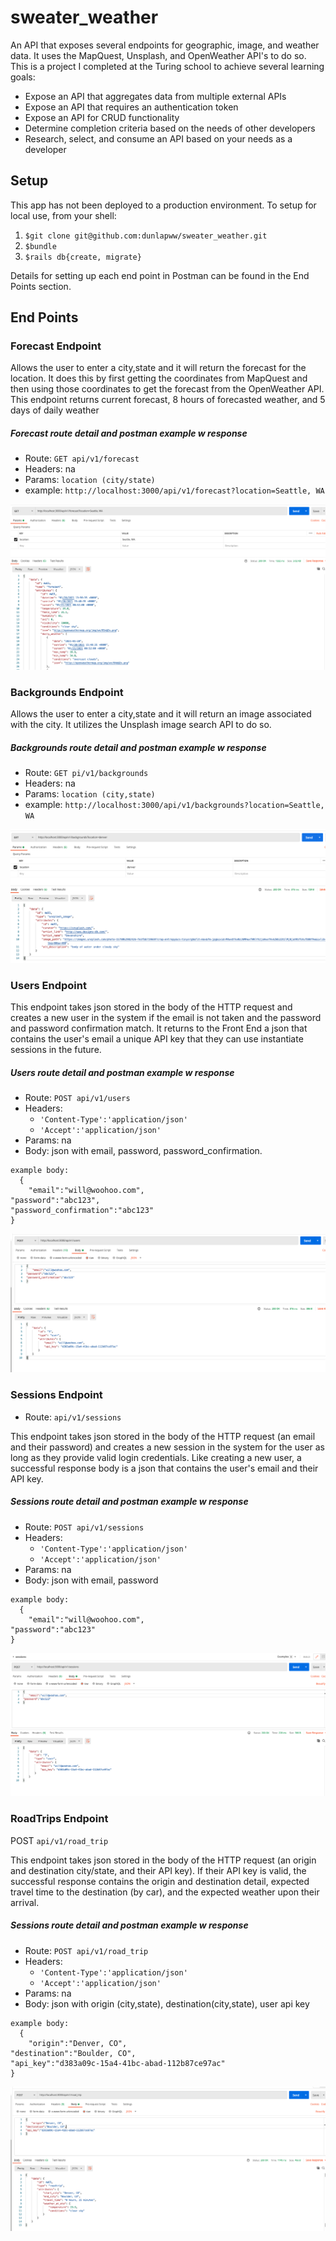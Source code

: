 # sweater_weather
An API that exposes several endpoints for geographic, image, and weather data. It uses the MapQuest, Unsplash, and OpenWeather API's to do so.  This is a project I completed at the Turing school to achieve several learning goals:
- Expose an API that aggregates data from multiple external APIs
- Expose an API that requires an authentication token
- Expose an API for CRUD functionality
- Determine completion criteria based on the needs of other developers
- Research, select, and consume an API based on your needs as a developer

## Setup
This app has not been deployed to a production environment.  To setup for local use, from your shell:

1. `$git clone git@github.com:dunlapww/sweater_weather.git`
2. `$bundle`
3. `$rails db{create, migrate}`

Details for setting up each end point in Postman can be found in the End Points section.


## End Points

### Forecast Endpoint
Allows the user to enter a city,state and it will return the forecast for the location.  It does this by first getting the coordinates from MapQuest and then using those coordinates to get the forecast from the OpenWeather API.  This endpoint returns current forecast, 8 hours of forecasted weather, and 5 days of daily weather

##### Forecast route detail and postman example w response
- Route: `GET api/v1/forecast`
- Headers: na
- Params: `location (city/state)`
- example: `http://localhost:3000/api/v1/forecast?location=Seattle, WA`

![](app/read_me_data/forecast_endpoint.png "Forecast endpoint")

### Backgrounds Endpoint
Allows the user to enter a city,state and it will return an image associated with the city.  It utilizes the Unsplash image search API to do so.  

##### Backgrounds route detail and postman example w response
- Route: `GET pi/v1/backgrounds`
- Headers: na
- Params: `location (city,state)`
- example: `http://localhost:3000/api/v1/backgrounds?location=Seattle, WA`

![](app/read_me_data/backgrounds_endpoint.png "backgrounds endpoint")

### Users Endpoint
This endpoint takes json stored in the body of the HTTP request and creates a new user in the system if the email is not taken and the password and password confirmation match.  It returns to the Front End a json that contains the user's email a unique API key that they can use instantiate sessions in the future.

##### Users route detail and postman example w response
- Route: `POST api/v1/users`
- Headers:
  - `'Content-Type':'application/json'`
  - `'Accept':'application/json'`
- Params: na
- Body: json with email, password, password_confirmation.
```
example body:
  {
    "email":"will@woohoo.com",
"password":"abc123",
"password_confirmation":"abc123"
}
```

![](app/read_me_data/users_endpoint.png "users endpoint")

### Sessions Endpoint
- Route: `api/v1/sessions`

This endpoint takes json stored in the body of the HTTP request (an email and their password) and creates a new session in the system for the user as long as they provide valid login credentials.  Like creating a new user, a successful response body is a json that contains the user's email and their API key.

##### Sessions route detail and postman example w response
- Route: `POST api/v1/sessions`
- Headers:
  - `'Content-Type':'application/json'`
  - `'Accept':'application/json'`
- Params: na
- Body: json with email, password
```
example body:
  {
    "email":"will@woohoo.com",
"password":"abc123"
}
```

![](app/read_me_data/sessions_endpoint.png "session endpoint")



### RoadTrips Endpoint
POST `api/v1/road_trip`

This endpoint takes json stored in the body of the HTTP request (an origin and destination city/state, and their API key).  If their API key is valid, the successful response contains the origin and destination detail, expected travel time to the destination (by car), and the expected weather upon their arrival.

##### Sessions route detail and postman example w response
- Route: `POST api/v1/road_trip`
- Headers:
  - `'Content-Type':'application/json'`
  - `'Accept':'application/json'`
- Params: na
- Body: json with origin (city,state), destination(city,state), user api key
```
example body:
  {
    "origin":"Denver, CO",
"destination":"Boulder, CO",
"api_key":"d383a09c-15a4-41bc-abad-112b87ce97ac"
}
```

![](app/read_me_data/road_trip_endpoint.png "road_trip endpoint")




